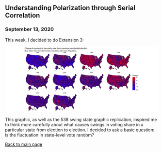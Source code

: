 ## Understanding Polarization through Serial Correlation
### September 13, 2020
This week, I decided to do Extension 3:

<img src = "../images/extension3.png" width = "800">

This graphic, as well as the 538 swing state graphic replication, inspired me to think more carefully about what causes swings in voting share in a particular state from election to election. I decided to ask a basic question: is the fluctuation in state-level vote random? 

[Back to main page](https://hwsimpson33.github.io/pres2020/)
